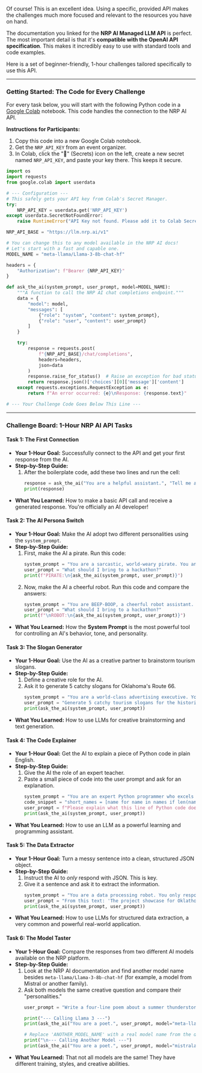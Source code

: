 Of course\! This is an excellent idea. Using a specific, provided API makes the challenges much more focused and relevant to the resources you have on hand.

The documentation you linked for the **NRP AI Managed LLM API** is perfect. The most important detail is that it's **compatible with the OpenAI API specification**. This makes it incredibly easy to use with standard tools and code examples.

Here is a set of beginner-friendly, 1-hour challenges tailored specifically to use this API.

-----

### **Getting Started: The Code for Every Challenge**

For every task below, you will start with the following Python code in a [Google Colab](https://colab.research.google.com/) notebook. This code handles the connection to the NRP AI API.

**Instructions for Participants:**

1.  Copy this code into a new Google Colab notebook.
2.  Get the `NRP_API_KEY` from an event organizer.
3.  In Colab, click the "🔑" (Secrets) icon on the left, create a new secret named `NRP_API_KEY`, and paste your key there. This keeps it secure.

<!-- end list -->

```python
import os
import requests
from google.colab import userdata

# --- Configuration ---
# This safely gets your API key from Colab's Secret Manager.
try:
    NRP_API_KEY = userdata.get('NRP_API_KEY')
except userdata.SecretNotFoundError:
    raise RuntimeError("API Key not found. Please add it to Colab Secrets as 'NRP_API_KEY'.")

NRP_API_BASE = "https://llm.nrp.ai/v1"

# You can change this to any model available in the NRP AI docs!
# Let's start with a fast and capable one.
MODEL_NAME = "meta-llama/Llama-3-8b-chat-hf"

headers = {
    "Authorization": f"Bearer {NRP_API_KEY}"
}

def ask_the_ai(system_prompt, user_prompt, model=MODEL_NAME):
    """A function to call the NRP AI chat completions endpoint."""
    data = {
        "model": model,
        "messages": [
            {"role": "system", "content": system_prompt},
            {"role": "user", "content": user_prompt}
        ]
    }

    try:
        response = requests.post(
            f"{NRP_API_BASE}/chat/completions",
            headers=headers,
            json=data
        )
        response.raise_for_status()  # Raise an exception for bad status codes
        return response.json()['choices'][0]['message']['content']
    except requests.exceptions.RequestException as e:
        return f"An error occurred: {e}\nResponse: {response.text}"

# --- Your Challenge Code Goes Below This Line ---

```

-----

### **Challenge Board: 1-Hour NRP AI API Tasks**

#### **Task 1: The First Connection**

  * **Your 1-Hour Goal:** Successfully connect to the API and get your first response from the AI.
  * **Step-by-Step Guide:**
    1.  After the boilerplate code, add these two lines and run the cell:
        ```python
        response = ask_the_ai("You are a helpful assistant.", "Tell me a fun fact about the history of Oklahoma City.")
        print(response)
        ```
  * **What You Learned:** How to make a basic API call and receive a generated response. You're officially an AI developer\!

#### **Task 2: The AI Persona Switch**

  * **Your 1-Hour Goal:** Make the AI adopt two different personalities using the `system_prompt`.
  * **Step-by-Step Guide:**
    1.  First, make the AI a pirate. Run this code:
        ```python
        system_prompt = "You are a sarcastic, world-weary pirate. You answer all questions as such."
        user_prompt = "What should I bring to a hackathon?"
        print(f"PIRATE:\n{ask_the_ai(system_prompt, user_prompt)}")
        ```
    2.  Now, make the AI a cheerful robot. Run this code and compare the answers:
        ```python
        system_prompt = "You are BEEP-BOOP, a cheerful robot assistant. You are enthusiastic and helpful."
        user_prompt = "What should I bring to a hackathon?"
        print(f"\nROBOT:\n{ask_the_ai(system_prompt, user_prompt)}")
        ```
  * **What You Learned:** How the **System Prompt** is the most powerful tool for controlling an AI's behavior, tone, and personality.

#### **Task 3: The Slogan Generator**

  * **Your 1-Hour Goal:** Use the AI as a creative partner to brainstorm tourism slogans.
  * **Step-by-Step Guide:**
    1.  Define a creative role for the AI.
    2.  Ask it to generate 5 catchy slogans for Oklahoma's Route 66.
        ```python
        system_prompt = "You are a world-class advertising executive. You create short, memorable slogans."
        user_prompt = "Generate 5 catchy tourism slogans for the historic Route 66 in Oklahoma."
        print(ask_the_ai(system_prompt, user_prompt))
        ```
  * **What You Learned:** How to use LLMs for creative brainstorming and text generation.

#### **Task 4: The Code Explainer**

  * **Your 1-Hour Goal:** Get the AI to explain a piece of Python code in plain English.
  * **Step-by-Step Guide:**
    1.  Give the AI the role of an expert teacher.
    2.  Paste a small piece of code into the user prompt and ask for an explanation.
        ````python
        system_prompt = "You are an expert Python programmer who excels at explaining code to beginners."
        code_snippet = "short_names = [name for name in names if len(name) < 5]"
        user_prompt = f"Please explain what this line of Python code does in simple terms: ```{code_snippet}```"
        print(ask_the_ai(system_prompt, user_prompt))
        ````
  * **What You Learned:** How to use an LLM as a powerful learning and programming assistant.

#### **Task 5: The Data Extractor**

  * **Your 1-Hour Goal:** Turn a messy sentence into a clean, structured JSON object.
  * **Step-by-Step Guide:**
    1.  Instruct the AI to *only* respond with JSON. This is key.
    2.  Give it a sentence and ask it to extract the information.
        ```python
        system_prompt = "You are a data processing robot. You only respond with perfectly formatted JSON. You never add extra commentary."
        user_prompt = "From this text: 'The project showcase for Oklathon starts Sunday, July 20th at 9:00 AM', extract the event name, day, date, and time."
        print(ask_the_ai(system_prompt, user_prompt))
        ```
  * **What You Learned:** How to use LLMs for structured data extraction, a very common and powerful real-world application.

#### **Task 6: The Model Taster**

  * **Your 1-Hour Goal:** Compare the responses from two different AI models available on the NRP platform.
  * **Step-by-Step Guide:**
    1.  Look at the NRP AI documentation and find another model name besides `meta-llama/Llama-3-8b-chat-hf` (for example, a model from Mistral or another family).
    2.  Ask both models the same creative question and compare their "personalities."
        ```python
        user_prompt = "Write a four-line poem about a summer thunderstorm in Oklahoma."

        print("--- Calling Llama 3 ---")
        print(ask_the_ai("You are a poet.", user_prompt, model="meta-llama/Llama-3-8b-chat-hf"))

        # Replace 'ANOTHER_MODEL_NAME' with a real model name from the docs
        print("\n--- Calling Another Model ---")
        print(ask_the_ai("You are a poet.", user_prompt, model="mistralai/Mistral-7B-Instruct-v0.2"))
        ```
  * **What You Learned:** That not all models are the same\! They have different training, styles, and creative abilities.
